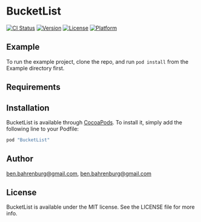# BucketList

[![CI Status](http://img.shields.io/travis/ben.bahrenburg@gmail.com/BucketList.svg?style=flat)](https://travis-ci.org/ben.bahrenburg@gmail.com/BucketList)
[![Version](https://img.shields.io/cocoapods/v/BucketList.svg?style=flat)](http://cocoapods.org/pods/BucketList)
[![License](https://img.shields.io/cocoapods/l/BucketList.svg?style=flat)](http://cocoapods.org/pods/BucketList)
[![Platform](https://img.shields.io/cocoapods/p/BucketList.svg?style=flat)](http://cocoapods.org/pods/BucketList)

## Example

To run the example project, clone the repo, and run `pod install` from the Example directory first.

## Requirements

## Installation

BucketList is available through [CocoaPods](http://cocoapods.org). To install
it, simply add the following line to your Podfile:

```ruby
pod "BucketList"
```

## Author

ben.bahrenburg@gmail.com, ben.bahrenburg@gmail.com

## License

BucketList is available under the MIT license. See the LICENSE file for more info.
